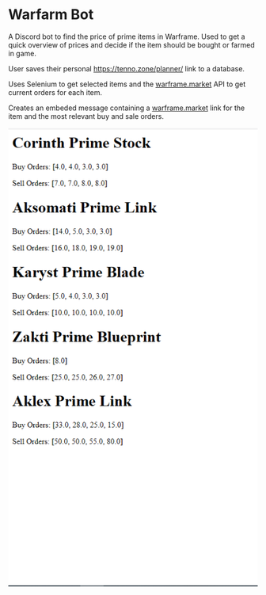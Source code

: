# Warfarm Bot

A Discord bot to find the price of prime items in Warframe. Used to get a quick overview of prices and decide if the item should be bought or farmed in game.

User saves their personal https://tenno.zone/planner/ link to a database.

Uses Selenium to get selected items and the [warframe.market](https://warframe.market/) API to get current orders for each item.

Creates an embeded message containing a [warframe.market](https://warframe.market/) link for the item and the most relevant buy and sale orders.

![alt text](https://github.com/stephentreacy/warframe_buy_or_farm/blob/main/images/output_webpage.PNG?raw=true)
